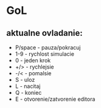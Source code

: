 # GoL
## aktualne ovladanie:
* P/space - pauza/pokracuj
* 1-9 - rychlost simulacie
* 0 - jeden krok
* +/> - rychlejsie
* -/< - pomalsie
* S - uloz
* L - nacitaj
* Q - koniec
* E - otvorenie/zatvorenie editora
